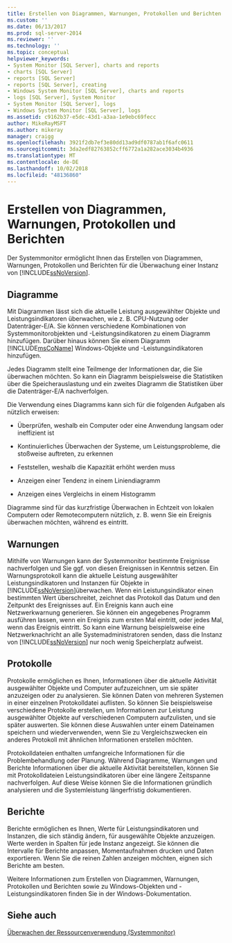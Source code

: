 ```yaml
---
title: Erstellen von Diagrammen, Warnungen, Protokollen und Berichten | Microsoft-Dokumentation
ms.custom: ''
ms.date: 06/13/2017
ms.prod: sql-server-2014
ms.reviewer: ''
ms.technology: ''
ms.topic: conceptual
helpviewer_keywords:
- System Monitor [SQL Server], charts and reports
- charts [SQL Server]
- reports [SQL Server]
- reports [SQL Server], creating
- Windows System Monitor [SQL Server], charts and reports
- logs [SQL Server], System Monitor
- System Monitor [SQL Server], logs
- Windows System Monitor [SQL Server], logs
ms.assetid: c9162b37-e5dc-43d1-a3aa-1e9ebc69fecc
author: MikeRayMSFT
ms.author: mikeray
manager: craigg
ms.openlocfilehash: 3921f2db7ef3e80dd13ad9df0787ab1f6afc0611
ms.sourcegitcommit: 3da2edf82763852cff6772a1a282ace3034b4936
ms.translationtype: MT
ms.contentlocale: de-DE
ms.lasthandoff: 10/02/2018
ms.locfileid: "48136860"
---
```

# <a name="create-charts-alerts-logs-and-reports"></a>Erstellen von Diagrammen, Warnungen, Protokollen und Berichten
  Der Systemmonitor ermöglicht Ihnen das Erstellen von Diagrammen, Warnungen, Protokollen und Berichten für die Überwachung einer Instanz von [!INCLUDE[ssNoVersion](../../includes/ssnoversion-md.md)].  
  
## <a name="charts"></a>Diagramme  
 Mit Diagrammen lässt sich die aktuelle Leistung ausgewählter Objekte und Leistungsindikatoren überwachen, wie z. B. CPU-Nutzung oder Datenträger-E/A. Sie können verschiedene Kombinationen von Systemmonitorobjekten und -Leistungsindikatoren zu einem Diagramm hinzufügen. Darüber hinaus können Sie einem Diagramm [!INCLUDE[msCoName](../../includes/msconame-md.md)] Windows-Objekte und -Leistungsindikatoren hinzufügen.  
  
 Jedes Diagramm stellt eine Teilmenge der Informationen dar, die Sie überwachen möchten. So kann ein Diagramm beispielsweise die Statistiken über die Speicherauslastung und ein zweites Diagramm die Statistiken über die Datenträger-E/A nachverfolgen.  
  
 Die Verwendung eines Diagramms kann sich für die folgenden Aufgaben als nützlich erweisen:  
  
-   Überprüfen, weshalb ein Computer oder eine Anwendung langsam oder ineffizient ist  
  
-   Kontinuierliches Überwachen der Systeme, um Leistungsprobleme, die stoßweise auftreten, zu erkennen  
  
-   Feststellen, weshalb die Kapazität erhöht werden muss  
  
-   Anzeigen einer Tendenz in einem Liniendiagramm  
  
-   Anzeigen eines Vergleichs in einem Histogramm  
  
 Diagramme sind für das kurzfristige Überwachen in Echtzeit von lokalen Computern oder Remotecomputern nützlich, z. B. wenn Sie ein Ereignis überwachen möchten, während es eintritt.  
  
## <a name="alerts"></a>Warnungen  
 Mithilfe von Warnungen kann der Systemmonitor bestimmte Ereignisse nachverfolgen und Sie ggf. von diesen Ereignissen in Kenntnis setzen. Ein Warnungsprotokoll kann die aktuelle Leistung ausgewählter Leistungsindikatoren und Instanzen für Objekte in [!INCLUDE[ssNoVersion](../../includes/ssnoversion-md.md)]überwachen. Wenn ein Leistungsindikator einen bestimmten Wert überschreitet, zeichnet das Protokoll das Datum und den Zeitpunkt des Ereignisses auf. Ein Ereignis kann auch eine Netzwerkwarnung generieren. Sie können ein angegebenes Programm ausführen lassen, wenn ein Ereignis zum ersten Mal eintritt, oder jedes Mal, wenn das Ereignis eintritt. So kann eine Warnung beispielsweise eine Netzwerknachricht an alle Systemadministratoren senden, dass die Instanz von [!INCLUDE[ssNoVersion](../../includes/ssnoversion-md.md)] nur noch wenig Speicherplatz aufweist.  
  
## <a name="logs"></a>Protokolle  
 Protokolle ermöglichen es Ihnen, Informationen über die aktuelle Aktivität ausgewählter Objekte und Computer aufzuzeichnen, um sie später anzuzeigen oder zu analysieren. Sie können Daten von mehreren Systemen in einer einzelnen Protokolldatei auflisten. So können Sie beispielsweise verschiedene Protokolle erstellen, um Informationen zur Leistung ausgewählter Objekte auf verschiedenen Computern aufzulisten, und sie später auswerten. Sie können diese Auswahlen unter einem Dateinamen speichern und wiederverwenden, wenn Sie zu Vergleichszwecken ein anderes Protokoll mit ähnlichen Informationen erstellen möchten.  
  
 Protokolldateien enthalten umfangreiche Informationen für die Problembehandlung oder Planung. Während Diagramme, Warnungen und Berichte Informationen über die aktuelle Aktivität bereitstellen, können Sie mit Protokolldateien Leistungsindikatoren über eine längere Zeitspanne nachverfolgen. Auf diese Weise können Sie die Informationen gründlich analysieren und die Systemleistung längerfristig dokumentieren.  
  
## <a name="reports"></a>Berichte  
 Berichte ermöglichen es Ihnen, Werte für Leistungsindikatoren und Instanzen, die sich ständig ändern, für ausgewählte Objekte anzuzeigen. Werte werden in Spalten für jede Instanz angezeigt. Sie können die Intervalle für Berichte anpassen, Momentaufnahmen drucken und Daten exportieren. Wenn Sie die reinen Zahlen anzeigen möchten, eignen sich Berichte am besten.  
  
 Weitere Informationen zum Erstellen von Diagrammen, Warnungen, Protokollen und Berichten sowie zu Windows-Objekten und -Leistungsindikatoren finden Sie in der Windows-Dokumentation.  
  
## <a name="see-also"></a>Siehe auch  
 [Überwachen der Ressourcenverwendung &#40;Systemmonitor&#41;](monitor-resource-usage-system-monitor.md)  
  
  
